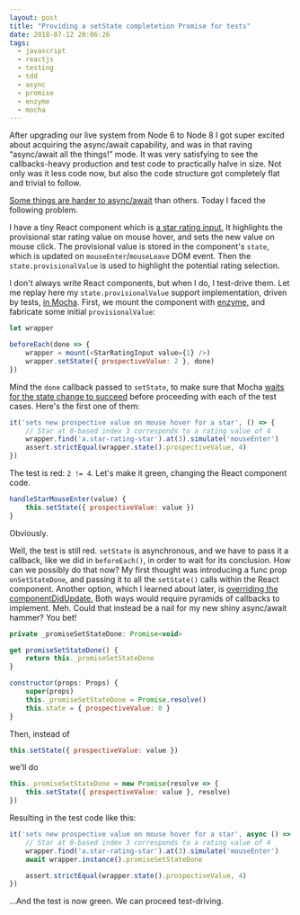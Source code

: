 ```yaml
---
layout: post
title: "Providing a setState completetion Promise for tests"
date: 2018-07-12 20:06:26
tags:
  - javascript
  - reactjs
  - testing
  - tdd
  - async
  - promise
  - enzyme
  - mocha
---
```


After upgrading our live system from Node 6 to Node 8 I got super excited about acquiring the
async/await capability, and was in that raving “async/await all the things!” mode. It was very
satisfying to see the callbacks-heavy production and test code to practically halve in size. Not
only was it less code now, but also the code structure got completely flat and trivial to follow.

[Some things are harder to async/await](https://github.com/facebook/react/issues/2642) than
others. Today I faced the following problem.

I have a tiny React component which is [a star rating
input.](http://ikr.su/h/react-star-rating-input/demo.html) It highlights the provisional star rating
value on mouse hover, and sets the new value on mouse click. The provisional value is stored in the
component's `state`, which is updated on `mouseEnter`/`mouseLeave` DOM event. Then the
`state.provisionalValue` is used to highlight the potential rating selection.

I don't always write React components, but when I do, I test-drive them. Let me replay here my
`state.provisionalValue` support implementation, driven by tests, [in
Mocha](https://mochajs.org/). First, we mount the component with [enzyme,](http://airbnb.io/enzyme/)
and fabricate some initial `provisionalValue`:

```js
let wrapper

beforeEach(done => {
    wrapper = mount(<StarRatingInput value={1} />)
    wrapper.setState({ prospectiveValue: 2 }, done)
})
```

Mind the `done` callback passed to `setState`, to make sure that Mocha [waits for the state change
to succeed](https://reactjs.org/docs/react-component.html#setstate) before proceeding with each of
the test cases. Here's the first one of them:

```js
it('sets new prospective value on mouse hover for a star', () => {
    // Star at 0-based index 3 corresponds to a rating value of 4
    wrapper.find('a.star-rating-star').at(3).simulate('mouseEnter')
    assert.strictEqual(wrapper.state().prospectiveValue, 4)
})
```

The test is red: `2 != 4`. Let's make it green, changing the React component code.

```js
handleStarMouseEnter(value) {
    this.setState({ prospectiveValue: value })
}
```

Obviously.

Well, the test is still red. `setState` is asynchronous, and we have to pass it a callback, like we
did in `beforeEach()`, in order to wait for its conclusion. How can we possibly do that now? My
first thought was introducing a func prop `onSetStateDone`, and passing it to all the `setState()`
calls within the React component. Another option, which I learned about later, is [overriding the
componentDidUpdate.](https://github.com/facebook/react/issues/2642#issuecomment-66676469) Both ways
would require pyramids of callbacks to implement. Meh. Could that instead be a nail for my new shiny
async/await hammer? You bet!

```js
private _promiseSetStateDone: Promise<void>

get promiseSetStateDone() {
    return this._promiseSetStateDone
}

constructor(props: Props) {
    super(props)
    this._promiseSetStateDone = Promise.resolve()
    this.state = { prospectiveValue: 0 }
}

```

Then, instead of

```js
this.setState({ prospectiveValue: value })
```

we'll do

```js
this._promiseSetStateDone = new Promise(resolve => {
    this.setState({ prospectiveValue: value }, resolve)
})
```

Resulting in the test code like this:

```js
it('sets new prospective value on mouse hover for a star', async () => {
    // Star at 0-based index 3 corresponds to a rating value of 4
    wrapper.find('a.star-rating-star').at(3).simulate('mouseEnter')
    await wrapper.instance().promiseSetStateDone

    assert.strictEqual(wrapper.state().prospectiveValue, 4)
})
```

…And the test is now green. We can proceed test-driving.
